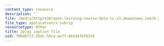 ```yaml
---
content_type: resource
description: ''
file: /media/https%3A/open-learning-course-data-rc.s3.amazonaws.com/6-370-the-battlecode-programming-competition-january-iap-2013/f06d6f7335dc56caae77662d4f6fb316_pISCwkvKMZ0.vtt
file_type: application/x-subrip
resourcetype: Other
title: 3play caption file
uid: f06d6f73-35dc-56ca-ae77-662d4f6fb316
---
```

